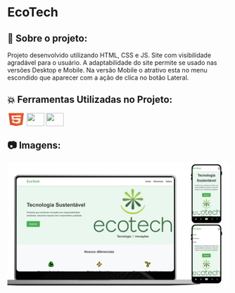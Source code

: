 <h1>EcoTech</h1>
<h2>📄 Sobre o projeto: </h2>
<p>Projeto desenvolvido utilizando HTML, CSS e JS. Site com visibilidade agradável para o usuário. A adaptabilidade do site permite se usado nas versões Desktop e Mobile. Na versão Mobile o atrativo esta no menu escondido que aparecer com a ação de clica no botão Lateral. </p>
<h2>💥  Ferramentas Utilizadas no Projeto:</h2>
 <div style= "display:inline_block">
   <img align="center" alt="Higor-HTML" height="30" width="40" src="https://raw.githubusercontent.com/devicons/devicon/master/icons/html5/html5-original.svg">
   <img align="center" height="30" width="40 "src="https://cdn.jsdelivr.net/gh/devicons/devicon@latest/icons/css3/css3-original.svg" /> 
   <img align="center" height="30" width="40 " src="https://cdn.jsdelivr.net/gh/devicons/devicon@latest/icons/javascript/javascript-plain.svg" />
 </div>
 <h2>📷 Imagens:</h2>
 <img src="./img/Tela de Apresentação.png">
 
